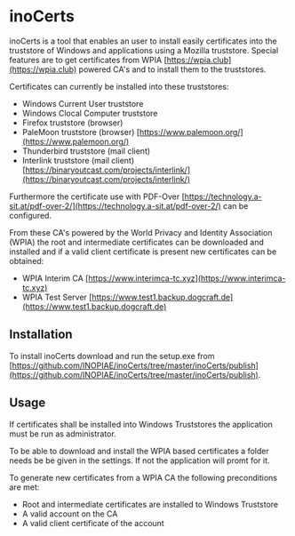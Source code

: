 # inoCerts

inoCerts is a tool that enables an user to install easily certificates into the truststore of Windows and applications using a Mozilla truststore. Special features are to get certificates from WPIA [https://wpia.club](https://wpia.club) powered CA's and to install them to the truststores.

Certificates can currently be installed into these truststores:
* Windows Current User truststore
* Windows Clocal Computer truststore
* Firefox truststore (browser)
* PaleMoon truststore (browser) [https://www.palemoon.org/](https://www.palemoon.org/)
* Thunderbird truststore (mail client)
* Interlink truststore (mail client) [https://binaryoutcast.com/projects/interlink/](https://binaryoutcast.com/projects/interlink/)

Furthermore the certificate use with PDF-Over [https://technology.a-sit.at/pdf-over-2/](https://technology.a-sit.at/pdf-over-2/) can be configured.

From these CA's powered by the World Privacy and Identity Association (WPIA) the root and intermediate certificates can be downloaded and installed and if a valid client certificate is present new certificates can be obtained:
* WPIA Interim CA [https://www.interimca-tc.xyz](https://www.interimca-tc.xyz)
* WPIA Test Server [https://www.test1.backup.dogcraft.de](https://www.test1.backup.dogcraft.de)

## Installation
To install inoCerts download and run the setup.exe from [https://github.com/INOPIAE/inoCerts/tree/master/inoCerts/publish](https://github.com/INOPIAE/inoCerts/tree/master/inoCerts/publish).

## Usage
If certificates shall be installed into Windows Truststores the application must be run as administrator.

To be able to download and install the WPIA based certificates a folder needs be be given in the settings. If not the application will promt for it.

To generate new certificates from a WPIA CA the following preconditions are met:
* Root and intermediate certificates are installed to Windows Truststore
* A valid account on the CA
* A valid client certificate of the account



